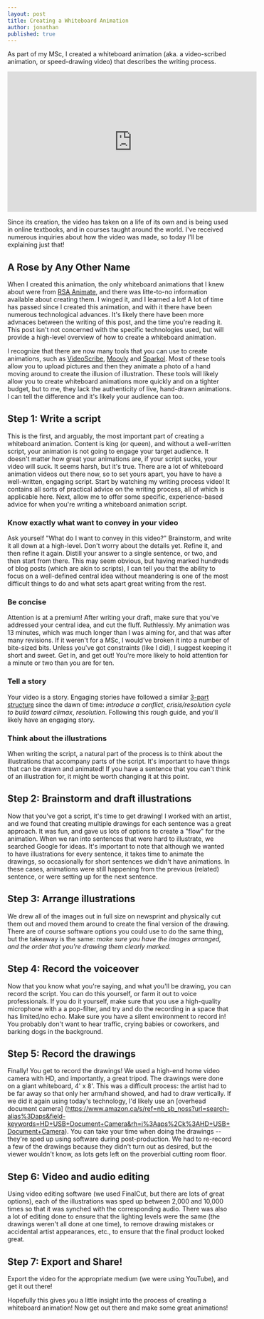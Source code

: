 ```yaml
---
layout: post
title: Creating a Whiteboard Animation
author: jonathan
published: true
---
```


As part of my MSc, I created a whiteboard animation (aka. a video-scribed animation, or speed-drawing video) that describes the writing process.  

<iframe src="https://www.youtube.com/embed/V1pnpL8295E?rel=0" width="560" height="315" frameborder="0"> </iframe>

Since its creation, the video has taken on a life of its own and is being used in online textbooks, and in courses taught around the world.  I've received numerous inquiries about how the video was made, so today I'll be explaining just that!  

## A Rose by Any Other Name
When I created this animation, the only whiteboard animations that I knew about were from [RSA Animate](https://www.thersa.org/discover/videos/rsa-animate), and there was litte-to-no information available about creating them.  I winged it, and I learned a lot! A lot of time has passed since I created this animation, and with it there have been numerous technological advances.  It's likely there have been more advnaces between the writing of this post, and the time you're reading it. This post isn't not concerned with the specific technologies used, but will provide a high-level overview of how to create a whiteboard animation.

I recognize that there are now many tools that you can use to create animations, such as [VideoScribe](http://www.videoscribe.co/), [Moovly](https://www.moovly.com/) and [Sparkol](http://www.sparkol.com/).  Most of these tools allow you to upload pictures and then they animate a photo of a hand moving around to create the illusion of illustration.  These tools will likely allow you to create whiteboard animations more quickly and on a tighter budget, but to me, they lack the authenticity of live, hand-drawn animations.  I can tell the difference and it's likely your audience can too.

## Step 1: Write a script
This is the first, and arguably, the most important part of creating a whiteboard animation.  Content is king (or queen), and without a well-written script, your animation is not going to engage your target audience.  It doesn't matter how great your animations are, if your script sucks, your video will suck.  It seems harsh, but it's true.  There are a lot of whiteboard animation videos out there now, so to set yours apart, you have to have a well-written, engaging script.  Start by watching my writing process video!  It contains all sorts of practical advice on the writing process, all of which is applicable here.  Next, allow me to offer some specific, experience-based advice for when you're writing a whiteboard animation script.

### Know exactly what want to convey in your video
Ask yourself "What do I want to convey in this video?"  Brainstorm, and write it all down at a high-level.  Don't worry about the details yet.  Refine it, and then refine it again.  Distill your answer to a single sentence, or two, and then start from there. This may seem obvious, but having marked hundreds of blog posts (which are akin to scripts), I can tell you that the ability to focus on a well-defined central idea without meandering is one of the most difficult things to do and what sets apart great writing from the rest.

### Be concise
Attention is at a premium! After writing your draft, make sure that you've addressed your central idea, and cut the fluff.  Ruthlessly.  My animation was 13 minutes, which was much longer than I was aiming for, and that was after many revisions.  If it weren't for a MSc, I would've broken it into a number of bite-sized bits.  Unless you've got constraints (like I did), I suggest keeping it short and sweet.  Get in, and get out!  You're more likely to hold attention for a minute or two than you are for ten.

### Tell a story
Your video is a story. Engaging stories have followed a similar [3-part structure](http://www.musik-therapie.at/PederHill/Structure&Plot.htm) since the dawn of time: *introduce a conflict*, *crisis/resolution cycle to build toward climax*, *resolution*.  Following this rough guide, and you'll likely have an engaging story.

### Think about the illustrations
When writing the script, a natural part of the process is to think about the illustrations that accompany parts of the script.  It's important to have things that can be drawn and animated!  If you have a sentence that you can't think of an illustration for, it might be worth changing it at this point.

## Step 2: Brainstorm and draft illustrations
Now that you've got a script, it's time to get drawing!  I worked with an artist, and we found that creating multiple drawings for each sentence was a great approach.  It was fun, and gave us lots of options to create a "flow" for the animation.  When we ran into sentences that were hard to illustrate, we searched Google for ideas.  It's important to note that although we wanted to have illustrations for every sentence, it takes time to animate the drawings, so occasionally for short sentences we didn't have animations.  In these cases, animations were still happening from the previous (related) sentence, or were setting up for the next sentence.

## Step 3: Arrange illustrations
We drew all of the images out in full size on newsprint and physically cut them out and moved them around to create the final version of the drawing.  There are of course software options you could use to do the same thing, but the takeaway is the same: *make sure you have the images arranged, and the order that you're drawing them clearly marked.*

## Step 4: Record the voiceover
Now that you know what you're saying, and what you'll be drawing, you can record the script.  You can do this yourself, or farm it out to voice professionals.  If you do it yourself, make sure that you use a high-quality microphone with a a pop-filter, and try and do the recording in a space that has limited/no echo.  Make sure you have a silent environment to record in!  You probably don't want to hear traffic, crying babies or coworkers, and barking dogs in the background.

## Step 5: Record the drawings
Finally!  You get to record the drawings!  We used a high-end home video camera with HD, and importantly, a great tripod.  The drawings were done on a giant whiteboard, 4' x 8'.  This was a difficult process: the artist had to be far away so that only her arm/hand showed, and had to draw vertically.  If we did it again using today's technology, I'd likely use an [overhead document camera] (https://www.amazon.ca/s/ref=nb_sb_noss?url=search-alias%3Daps&field-keywords=HD+USB+Document+Camera&rh=i%3Aaps%2Ck%3AHD+USB+Document+Camera).  You can take your time when doing the drawings -- they're sped up using software during post-production.  We had to re-record a few of the drawings because they didn't turn out as desired, but the viewer wouldn't know, as lots gets left on the proverbial cutting room floor.  

## Step 6: Video and audio editing
Using video editing software (we used FinalCut, but there are lots of great options), each of the illustrations was sped up between 2,000 and 10,000 times so that it was synched with the corresponding audio.  There was also a lot of editing done to ensure that the lighting levels were the same (the drawings weren't all done at one time), to remove drawing mistakes or accidental artist appearances, etc., to ensure that the final product looked great.  

## Step 7: Export and Share!
Export the video for the appropriate medium (we were using YouTube), and get it out there!

Hopefully this gives you a little insight into the process of creating a whiteboard animation!  Now get out there and make some great animations!
